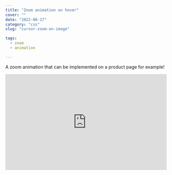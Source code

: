 ```yaml
---
title: "Zoom animation on hover"
cover: ""
date: "2022-08-17"
category: "css"
slug: "cursor-zoom-on-image"

tags:
  - zoom
  - animation

---
```



A zoom animation that can be implemented on a product page for example!


<iframe height="300" style="width: 100%;" scrolling="no" title="Image Zoom on Hover" src="https://codepen.io/Vinny92/embed/Barvpjd?default-tab=html%2Cresult" frameborder="no" loading="lazy" allowtransparency="true" allowfullscreen="true">
  See the Pen <a href="https://codepen.io/Vinny92/pen/Barvpjd">
  Image Zoom on Hover</a> by Vincenzo Marcovecchio (<a href="https://codepen.io/Vinny92">@Vinny92</a>)
  on <a href="https://codepen.io">CodePen</a>.
</iframe>